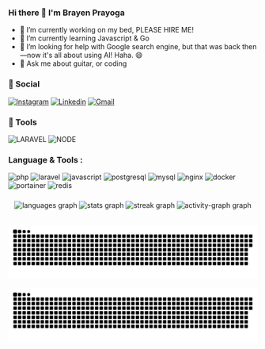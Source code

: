### Hi there 👋 I'm Brayen Prayoga

- 🔭 I’m currently working on my bed, PLEASE HIRE ME! 
- 🌱 I’m currently learning Javascript & Go
- 🤔 I’m looking for help with Google search engine, but that was back then—now it's all about using AI! Haha. 😄
- 💬 Ask me about guitar, or coding

### 👨 Social

[![Instagram](https://img.shields.io/badge/Instagram-E4405F?style=for-the-badge&logo=instagram&logoColor=white)](https://www.instagram.com/brayenprayoga/?hl=en)
[![Linkedin](https://img.shields.io/badge/LinkedIn-0077B5?style=for-the-badge&logo=linkedin&logoColor=white)](https://www.linkedin.com/in/brayen-prayoga-6a6269170)
[![Gmail](https://img.shields.io/badge/gmail-EA4335?style=for-the-badge&logo=gmail&logoColor=white)]([https://www.linkedin.com/in/brayen-prayoga-6a6269170](https://mail.google.com/mail/u/0/?fs=1&to=brayenprayoga41@gmail.com&tf=cm))

### 🚀 Tools

<!--![NEST](https://img.shields.io/badge/NEST-white?style=for-the-badge&logo=nestjs&logoColor=E0234E)-->
![LARAVEL](https://img.shields.io/badge/LARAVEL-FF2D20?style=for-the-badge&logo=laravel&logoColor=white)
![NODE](https://img.shields.io/badge/nodejs-339933?style=for-the-badge&logo=nodedotjs&logoColor=white)

###

<!-- [![Top Langs](https://github-readme-stats.vercel.app/api/top-langs/?username=ikhsanheriyawan2404&layout=compact)](https://github.com/anuraghazra/github-readme-stats) -->

### Language & Tools :
<p>

  ![php](https://img.shields.io/badge/-777BB4?style=for-the-badge&logo=php&logoColor=white)
  ![laravel](https://img.shields.io/badge/-FF2D20?style=for-the-badge&logo=laravel&logoColor=white)
  ![javascript](https://img.shields.io/badge/-F7DF1E?style=for-the-badge&logo=javascript&logoColor=black)
  ![postgresql](https://img.shields.io/badge/-4169E1?style=for-the-badge&logo=postgresql&logoColor=black)
  ![mysql](https://img.shields.io/badge/-4479A1?style=for-the-badge&logo=mysql&logoColor=black)
  ![nginx](https://img.shields.io/badge/-009639?style=for-the-badge&logo=nginx&logoColor=white)
  ![docker](https://img.shields.io/badge/-2496ED?style=for-the-badge&logo=docker&logoColor=white)
  ![portainer](https://img.shields.io/badge/-13BEF9?style=for-the-badge&logo=portainer&logoColor=black)
  ![redis](https://img.shields.io/badge/-DC382D?style=for-the-badge&logo=redis&logoColor=black)
  
  <!--![GRAFANA](https://img.shields.io/badge/-F46800?style=for-the-badge&logo=grafana&logoColor=white)
  ![PROMETHEUS](https://img.shields.io/badge/-E6522C?style=for-the-badge&logo=prometheus&logoColor=white)
  ![K6](https://img.shields.io/badge/-7D64FF?style=for-the-badge&logo=k6&logoColor=white)
  ![socketdotio](https://img.shields.io/badge/-010101?style=for-the-badge&logo=socketdotio&logoColor=white)
  ![jenkins](https://img.shields.io/badge/-D24939?style=for-the-badge&logo=jenkins&logoColor=black)
  ![podman](https://img.shields.io/badge/-7C35A7?style=for-the-badge&logo=podman&logoColor=white)
  ![rabbitmq](https://img.shields.io/badge/-FF6600?style=for-the-badge&logo=rabbitmq&logoColor=white)
  ![typescript](https://img.shields.io/badge/-3178C6?style=for-the-badge&logo=typescript&logoColor=black)
  ![express](https://img.shields.io/badge/-000000?style=for-the-badge&logo=express&logoColor=white) -->
  
</p>

###

<div align="center">
  <img src="https://github-readme-stats.vercel.app/api/top-langs?username=brayenprayoga&locale=en&hide_title=false&layout=compact&card_width=320&langs_count=5&theme=radical&hide_border=false" height="200" alt="languages graph"  />
  <img src="https://github-readme-stats.vercel.app/api?username=brayenprayoga&hide_title=false&hide_rank=true&show_icons=true&include_all_commits=true&count_private=true&disable_animations=false&theme=radical&locale=en&hide_border=false" height="200" alt="stats graph"  />
  <img src="https://streak-stats.demolab.com?user=brayenprayoga&locale=en&mode=daily&theme=radical&hide_border=false&border_radius=5" height="270" alt="streak graph"  />
  <img src="https://github-readme-activity-graph.vercel.app/graph?username=brayenprayoga&theme=redical&area=true" height="270" alt="activity-graph graph"  />
</div>

<br clear="both">

![Snake animation](https://raw.githubusercontent.com/brayenprayoga/brayenprayoga/output/snake.svg)

<img src="https://raw.githubusercontent.com/BrayenPrayoga/brayenprayoga/output/snake.svg" alt="Snake animation" />



